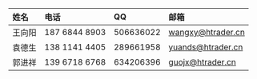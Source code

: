 |姓名|电话|QQ|邮箱|
|:--|:--|:--|:--|
|王向阳|187 6844 8903|506636022|wangxy@htrader.cn|
|袁德生|138 1141 4405|289661958|yuands@htrader.cn|
|郭进祥|139 6718 6768|634206396|guojx@htrader.cn|

